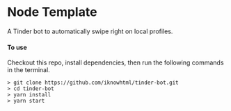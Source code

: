# Node Template
A Tinder bot to automatically swipe right on local profiles.

#### To use
Checkout this repo, install dependencies, then run the following commands in the terminal.

```
> git clone https://github.com/iknowhtml/tinder-bot.git
> cd tinder-bot
> yarn install
> yarn start
```
